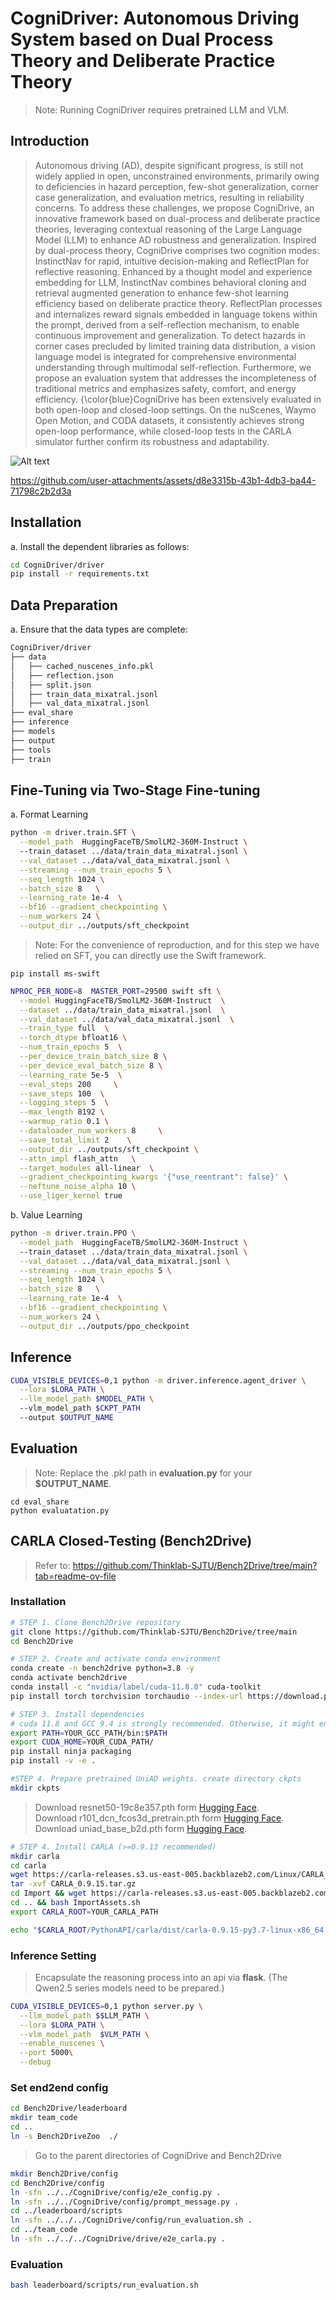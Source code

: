 # CogniDriver: Autonomous Driving System based on Dual Process Theory and Deliberate Practice Theory


> Note: Running CogniDriver requires pretrained LLM and VLM.

## Introduction

> Autonomous driving (AD), despite significant progress, is still not widely applied in open, unconstrained environments, primarily owing to deficiencies in hazard perception, few-shot generalization, corner case generalization, and evaluation metrics, resulting in reliability concerns. To address these challenges, we propose CogniDrive, an innovative framework based on dual-process and deliberate practice theories, leveraging contextual reasoning of the Large Language Model (LLM) to enhance AD robustness and generalization. Inspired by dual-process theory, CogniDrive comprises two cognition modes: InstinctNav for rapid, intuitive decision-making and ReflectPlan for reflective reasoning. Enhanced by a thought model and experience embedding for LLM, InstinctNav combines behavioral cloning and retrieval augmented generation to enhance few-shot learning efficiency based on deliberate practice theory. ReflectPlan processes and internalizes reward signals embedded in language tokens within the prompt, derived from a self-reflection mechanism, to enable continuous improvement and generalization. To detect hazards in corner cases precluded by limited training data distribution, a vision language model is integrated for comprehensive environmental understanding through multimodal self-reflection. Furthermore, we propose an evaluation system that addresses the incompleteness of traditional metrics and emphasizes safety, comfort, and energy efficiency. {\color{blue}CogniDrive has been extensively evaluated in both open-loop and closed-loop settings. On the nuScenes, Waymo Open Motion, and CODA datasets, it consistently achieves strong open-loop performance, while closed-loop tests in the CARLA simulator further confirm its robustness and adaptability.

![Alt text](docs/framework.jpg)


https://github.com/user-attachments/assets/d8e3315b-43b1-4db3-ba44-71798c2b2d3a


## Installation
a. Install the dependent libraries as follows:

```bash
cd CogniDriver/driver
pip install -r requirements.txt 
```

## Data Preparation
a. Ensure that the data types are complete:

```bash
CogniDriver/driver
├── data
│   ├── cached_nuscenes_info.pkl
│   ├── reflection.json
│   ├── split.json
│   ├── train_data_mixatral.jsonl
│   ├── val_data_mixatral.jsonl
├── eval_share
├── inference
├── models
├── output
├── tools
├── train
```

## Fine-Tuning via Two-Stage Fine-tuning
a. Format Learning 

```bash
python -m driver.train.SFT \
  --model_path  HuggingFaceTB/SmolLM2-360M-Instruct \ 
  --train_dataset ../data/train_data_mixatral.jsonl \
  --val_dataset ../data/val_data_mixatral.jsonl \
  --streaming --num_train_epochs 5 \
  --seq_length 1024 \
  --batch_size 8   \
  --learning_rate 1e-4  \
  --bf16 --gradient_checkpointing \
  --num_workers 24 \
  --output_dir ../outputs/sft_checkpoint
```
> Note: For the convenience of reproduction, and for this step we have relied on SFT, you can directly use the Swift framework.

```
pip install ms-swift
```

```bash
NPROC_PER_NODE=8  MASTER_PORT=29500 swift sft \
  --model HuggingFaceTB/SmolLM2-360M-Instruct  \
  --dataset ../data/train_data_mixatral.jsonl  \
  --val_dataset ../data/val_data_mixatral.jsonl  \
  --train_type full  \
  --torch_dtype bfloat16 \
  --num_train_epochs 5  \
  --per_device_train_batch_size 8 \
  --per_device_eval_batch_size 8 \
  --learning_rate 5e-5  \
  --eval_steps 200     \
  --save_steps 100  \
  --logging_steps 5  \
  --max_length 8192 \
  --warmup_ratio 0.1 \
  --dataloader_num_workers 8     \
  --save_total_limit 2    \
  --output_dir ../outputs/sft_checkpoint \
  --attn_impl flash_attn   \
  --target_modules all-linear  \
  --gradient_checkpointing_kwargs '{"use_reentrant": false}' \
  --neftune_noise_alpha 10 \
  --use_liger_kernel true  

```


b. Value Learning

```bash
python -m driver.train.PPO \
  --model_path  HuggingFaceTB/SmolLM2-360M-Instruct \ 
  --train_dataset ../data/train_data_mixatral.jsonl \
  --val_dataset ../data/val_data_mixatral.jsonl \
  --streaming --num_train_epochs 5 \
  --seq_length 1024 \
  --batch_size 8   \
  --learning_rate 1e-4  \
  --bf16 --gradient_checkpointing \
  --num_workers 24 \
  --output_dir ../outputs/ppo_checkpoint
```

## Inference

```bash
CUDA_VISIBLE_DEVICES=0,1 python -m driver.inference.agent_driver \
  --lora $LORA_PATH \
  --llm_model_path $MODEL_PATH \ 
  --vlm_model_path $CKPT_PATH
  --output $OUTPUT_NAME
```

## Evaluation
> Note: Replace the .pkl path in **evaluation.py** for your **$OUTPUT_NAME**. 
```
cd eval_share
python evaluatation.py
```

## CARLA Closed-Testing (Bench2Drive)
>Refer to: https://github.com/Thinklab-SJTU/Bench2Drive/tree/main?tab=readme-ov-file
### Installation

```bash
# STEP 1. Clone Bench2Drive repository
git clone https://github.com/Thinklab-SJTU/Bench2Drive/tree/main
cd Bench2Drive
```

```bash
# STEP 2. Create and activate conda environment
conda create -n bench2drive python=3.8 -y
conda activate bench2drive
conda install -c "nvidia/label/cuda-11.8.0" cuda-toolkit
pip install torch torchvision torchaudio --index-url https://download.pytorch.org/whl/cu118
```

```bash
# STEP 3. Install dependencies
# cuda 11.8 and GCC 9.4 is strongly recommended. Otherwise, it might encounter errors.
export PATH=YOUR_GCC_PATH/bin:$PATH
export CUDA_HOME=YOUR_CUDA_PATH/
pip install ninja packaging
pip install -v -e .
```

```bash
#STEP 4. Prepare pretrained UniAD weights. create directory ckpts
mkdir ckpts 
```
> Download resnet50-19c8e357.pth form [Hugging Face](https://huggingface.co/rethinklab/Bench2DriveZoo/blob/main/resnet50-19c8e357.pth). \
> Download r101_dcn_fcos3d_pretrain.pth form [Hugging Face](https://huggingface.co/rethinklab/Bench2DriveZoo/blob/main/r101_dcn_fcos3d_pretrain.pth). \
> Download uniad_base_b2d.pth form [Hugging Face](https://huggingface.co/rethinklab/Bench2DriveZoo/blob/main/uniad_base_b2d.pth).

```bash
# STEP 4. Install CARLA (>=0.9.13 recommended)
mkdir carla
cd carla
wget https://carla-releases.s3.us-east-005.backblazeb2.com/Linux/CARLA_0.9.15.tar.gz
tar -xvf CARLA_0.9.15.tar.gz
cd Import && wget https://carla-releases.s3.us-east-005.backblazeb2.com/Linux/AdditionalMaps_0.9.15.tar.gz
cd .. && bash ImportAssets.sh
export CARLA_ROOT=YOUR_CARLA_PATH

echo "$CARLA_ROOT/PythonAPI/carla/dist/carla-0.9.15-py3.7-linux-x86_64.egg" >> YOUR_CONDA_PATH/envs/YOUR_CONDA_ENV_NAME/lib/python3.8/site-packages/carla.pth 
```

### Inference Setting
>Encapsulate the reasoning process into an api via **flask**. (The Qwen2.5 series models need to be prepared.)
```bash
CUDA_VISIBLE_DEVICES=0,1 python server.py \
  --llm_model_path $$LLM_PATH \
  --lora $LORA_PATH \
  --vlm_model_path  $VLM_PATH \
  --enable_nuscenes \
  --port 5000\
  --debug
```
### Set end2end config
```bash
cd Bench2Drive/leaderboard
mkdir team_code
cd ..
ln -s Bench2DriveZoo  ./                   
```
>Go to the parent directories of CogniDrive and Bench2Drive

```bash
mkdir Bench2Drive/config
cd Bench2Drive/config
ln -sfn ../../CogniDrive/config/e2e_config.py .
ln -sfn ../../CogniDrive/config/prompt_message.py .
cd ../leaderboard/scripts
ln -sfn ../../../CogniDrive/config/run_evaluation.sh .
cd ../team_code
ln -sfn ../../../CogniDrive/drive/e2e_carla.py .
```

### Evaluation
```bash
bash leaderboard/scripts/run_evaluation.sh
```

